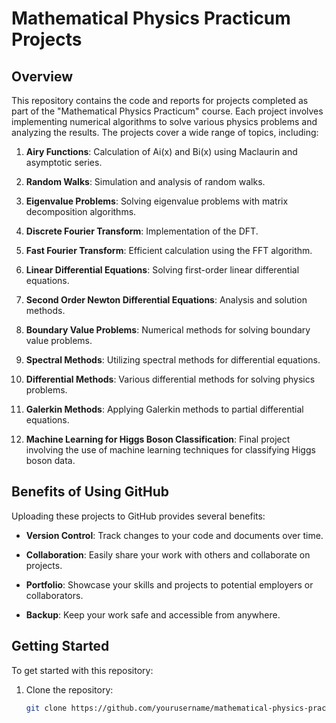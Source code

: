 # Mathematical Physics Practicum Projects

## Overview

This repository contains the code and reports for projects completed as part of the "Mathematical Physics Practicum" course. Each project involves implementing numerical algorithms to solve various physics problems and analyzing the results. The projects cover a wide range of topics, including:

1. **Airy Functions**: Calculation of Ai(x) and Bi(x) using Maclaurin and asymptotic series.

2. **Random Walks**: Simulation and analysis of random walks.

3. **Eigenvalue Problems**: Solving eigenvalue problems with matrix decomposition algorithms.

4. **Discrete Fourier Transform**: Implementation of the DFT.

5. **Fast Fourier Transform**: Efficient calculation using the FFT algorithm.

6. **Linear Differential Equations**: Solving first-order linear differential equations.

7. **Second Order Newton Differential Equations**: Analysis and solution methods.

8. **Boundary Value Problems**: Numerical methods for solving boundary value problems.

9. **Spectral Methods**: Utilizing spectral methods for differential equations.

10. **Differential Methods**: Various differential methods for solving physics problems.

11. **Galerkin Methods**: Applying Galerkin methods to partial differential equations.

12. **Machine Learning for Higgs Boson Classification**: Final project involving the use of machine learning techniques for classifying Higgs boson data.

## Benefits of Using GitHub

Uploading these projects to GitHub provides several benefits:

- **Version Control**: Track changes to your code and documents over time.

- **Collaboration**: Easily share your work with others and collaborate on projects.

- **Portfolio**: Showcase your skills and projects to potential employers or collaborators.

- **Backup**: Keep your work safe and accessible from anywhere.

## Getting Started

To get started with this repository:

1. Clone the repository:
   ```bash
   git clone https://github.com/yourusername/mathematical-physics-practicum.git

